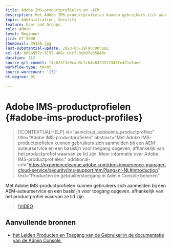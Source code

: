 ```yaml
---
title: Adobe IMS-productprofielen en -AEM
description: Met Adobe IMS-productprofielen kunnen gebruikers zich aanmelden bij een AEM-auteurservice en een basislijn voor toegang opgeven, afhankelijk van het productprofiel waarvan ze lid zijn.
topic: Administration, Security
feature: User and Groups
role: Admin
level: Beginner
jira: KT-5000
thumbnail: 39156.jpg
last-substantial-update: 2023-05-19T00:00:00Z
exl-id: 089a557c-5155-489c-bccf-0cb97e95840c
duration: 312
source-git-commit: f4c621f3a9caa8c2c64b8323312343fe421a5aee
workflow-type: tm+mt
source-wordcount: '132'
ht-degree: 0%

---
```


# Adobe IMS-productprofielen {#adobe-ims-product-profiles}

>[!CONTEXTUALHELP]
>id="aemcloud_adobeims_productprofiles"
>title="Adobe IMS-productprofielen"
>abstract="Met Adobe IMS-productprofielen kunnen gebruikers zich aanmelden bij een AEM-auteurservice en een basislijn voor toegang opgeven, afhankelijk van het productprofiel waarvan ze lid zijn. Meer informatie over Adobe IMS-productprofielen."
>additional-url="https://experienceleague.adobe.com/docs/experience-manager-cloud-service/security/ims-support.html?lang=nl-NL#introduction" text="Producten en gebruikerstoegang in Admin Console beheren"

Met Adobe IMS-productprofielen kunnen gebruikers zich aanmelden bij een AEM-auteurservice en een basislijn voor toegang opgeven, afhankelijk van het productprofiel waarvan ze lid zijn.

>[!VIDEO](https://video.tv.adobe.com/v/39156?quality=12&learn=on)

## Aanvullende bronnen

+ [&#x200B; het Leiden Producten en Toegang van de Gebruiker in de documentatie van de Admin Console &#x200B;](https://experienceleague.adobe.com/docs/experience-manager-cloud-service/security/ims-support.html?lang=nl-NL#managing-products-and-user-access-in-admin-console)
